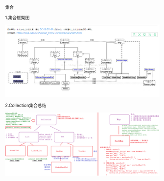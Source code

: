 集合

1.集合框架图

![集合框架图.png](image/集合框架图.png)



2.Collection集合总结

![Collection集合总结.png](image/Collection集合总结.png)

